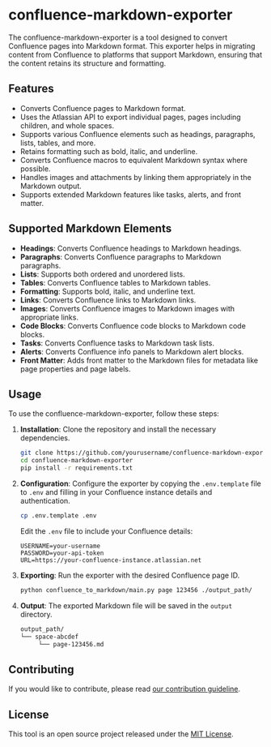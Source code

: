 # confluence-markdown-exporter

The confluence-markdown-exporter is a tool designed to convert Confluence pages into Markdown format. This exporter helps in migrating content from Confluence to platforms that support Markdown, ensuring that the content retains its structure and formatting.

## Features

- Converts Confluence pages to Markdown format.
- Uses the Atlassian API to export individual pages, pages including children, and whole spaces.
- Supports various Confluence elements such as headings, paragraphs, lists, tables, and more.
- Retains formatting such as bold, italic, and underline.
- Converts Confluence macros to equivalent Markdown syntax where possible.
- Handles images and attachments by linking them appropriately in the Markdown output.
- Supports extended Markdown features like tasks, alerts, and front matter.

## Supported Markdown Elements

- **Headings**: Converts Confluence headings to Markdown headings.
- **Paragraphs**: Converts Confluence paragraphs to Markdown paragraphs.
- **Lists**: Supports both ordered and unordered lists.
- **Tables**: Converts Confluence tables to Markdown tables.
- **Formatting**: Supports bold, italic, and underline text.
- **Links**: Converts Confluence links to Markdown links.
- **Images**: Converts Confluence images to Markdown images with appropriate links.
- **Code Blocks**: Converts Confluence code blocks to Markdown code blocks.
- **Tasks**: Converts Confluence tasks to Markdown task lists.
- **Alerts**: Converts Confluence info panels to Markdown alert blocks.
- **Front Matter**: Adds front matter to the Markdown files for metadata like page properties and page labels.

## Usage

To use the confluence-markdown-exporter, follow these steps:

1. **Installation**: Clone the repository and install the necessary dependencies.

   ```sh
   git clone https://github.com/yourusername/confluence-markdown-exporter.git
   cd confluence-markdown-exporter
   pip install -r requirements.txt
   ```

2. **Configuration**: Configure the exporter by copying the `.env.template` file to `.env` and filling in your Confluence instance details and authentication.

   ```sh
   cp .env.template .env
   ```

   Edit the `.env` file to include your Confluence details:

   ```env
   USERNAME=your-username
   PASSWORD=your-api-token
   URL=https://your-confluence-instance.atlassian.net
   ```

3. **Exporting**: Run the exporter with the desired Confluence page ID.

   ```sh
   python confluence_to_markdown/main.py page 123456 ./output_path/
   ```

4. **Output**: The exported Markdown file will be saved in the `output` directory.
   ```sh
   output_path/
   └── space-abcdef
        └── page-123456.md
   ```

## Contributing

If you would like to contribute, please read [our contribution guideline](CONTRIBUTING.md).

## License

This tool is an open source project released under the [MIT License](LICENSE).
